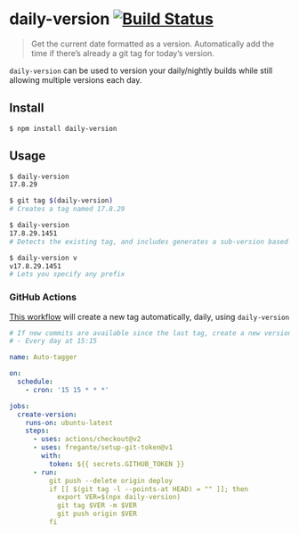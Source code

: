 # daily-version [![Build Status](https://travis-ci.org/fregante/daily-version.svg?branch=master)](https://travis-ci.org/fregante/daily-version)

> Get the current date formatted as a version. Automatically add the time if there’s already a git tag for today’s version.

`daily-version` can be used to version your daily/nightly builds while still allowing multiple versions each day.

## Install

```
$ npm install daily-version
```


## Usage

```sh
$ daily-version
17.8.29

$ git tag $(daily-version)
# Creates a tag named 17.8.29

$ daily-version
17.8.29.1451
# Detects the existing tag, and includes generates a sub-version based on the hours/seconds

$ daily-version v
v17.8.29.1451
# Lets you specify any prefix
```

### GitHub Actions

[This workflow](https://github.com/notlmn/browser-extension-template/blob/master/.github/workflows/deploy-automatic.yml) will create a new tag automatically, daily, using `daily-version`

```yml
# If new commits are available since the last tag, create a new version/tag
# - Every day at 15:15

name: Auto-tagger

on:
  schedule:
    - cron: '15 15 * * *'

jobs:
  create-version:
    runs-on: ubuntu-latest
    steps:
      - uses: actions/checkout@v2
      - uses: fregante/setup-git-token@v1
        with:
          token: ${{ secrets.GITHUB_TOKEN }}
      - run:
          git push --delete origin deploy
          if [[ $(git tag -l --points-at HEAD) = "" ]]; then
            export VER=$(npx daily-version)
            git tag $VER -m $VER
            git push origin $VER
          fi
```